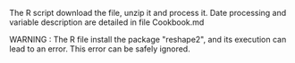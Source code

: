 The R script download the file, unzip it and process it.
Date processing and variable description are detailed in file Cookbook.md

WARNING : The R file install the package "reshape2", and its execution can lead to an error. This error can be safely ignored.

